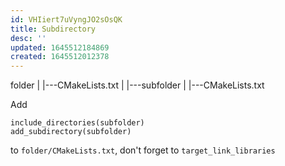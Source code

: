 ```yaml
---
id: VHIiert7uVyngJO2sOsQK
title: Subdirectory
desc: ''
updated: 1645512184869
created: 1645512012378
---
```


folder
 |
 |---CMakeLists.txt
 |
 |---subfolder
        |
        |---CMakeLists.txt

Add
```
include_directories(subfolder)
add_subdirectory(subfolder)
```
to `folder/CMakeLists.txt`, don't forget to `target_link_libraries`